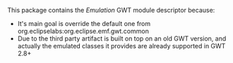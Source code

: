 <!--
   Licensed to the Apache Software Foundation (ASF) under one
   or more contributor license agreements.  See the NOTICE file
   distributed with this work for additional information
   regarding copyright ownership.  The ASF licenses this file
   to you under the Apache License, Version 2.0 (the
   "License"); you may not use this file except in compliance
   with the License.  You may obtain a copy of the License at
     http://www.apache.org/licenses/LICENSE-2.0
   Unless required by applicable law or agreed to in writing,
   software distributed under the License is distributed on an
   "AS IS" BASIS, WITHOUT WARRANTIES OR CONDITIONS OF ANY
   KIND, either express or implied.  See the License for the
   specific language governing permissions and limitations
   under the License.
-->

This package contains the _Emulation_ GWT module descriptor because:

- It's main goal is override the default one from org.eclipselabs:org.eclipse.emf.gwt.common
- Due to the third party artifact is built on top on an old GWT version, and actually the emulated classes it provides are already supported in GWT 2.8+

